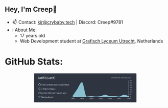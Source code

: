 ## Hey, I'm Creep👋
- 📫 Contact: kir@crybaby.tech | Discord: Creep#9781
-  ℹ About Me: 
   - 17 years old
   - Web Development student at [Grafisch Lyceum Utrecht](https://www.glu.nl/opleiding/mediadeveloper/), Netherlands
   <!--- Started [CryBaby Development](https://crybaby.tech/) November 2020-->

# GitHub Stats:

<p align="center">
  <a><img width="64%" src="https://raw.githubusercontent.com/creepwannabe/summary-cards/master/profile-summary-card-output/nord_dark/0-profile-details.svg"></a>
  <!--<a><img width="31%" src="https://raw.githubusercontent.com/creepwannabe/summary-cards/master/profile-summary-card-output/nord_dark/1-repos-per-language.svg"></a>-->
</p>
